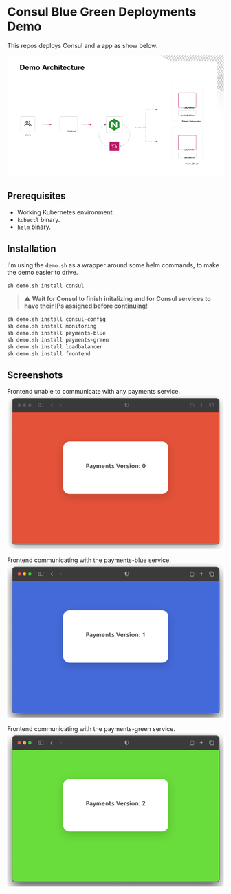 # Consul Blue Green Deployments Demo

This repos deploys Consul and a app as show below.

![Screenshot](images/architecture-diagram.png)

## Prerequisites
- Working Kubernetes environment.
- `kubectl` binary.
- `helm` binary.

## Installation
I'm using the `demo.sh` as a wrapper around some helm commands, to make the demo easier to drive.
```
sh demo.sh install consul
```

> :warning: **Wait for Consul to finish initalizing and for Consul services to have their IPs assigned before continuing!**

```
sh demo.sh install consul-config
sh demo.sh install monitoring
sh demo.sh install payments-blue
sh demo.sh install payments-green
sh demo.sh install loadbalancer
sh demo.sh install frontend
```

## Screenshots
Frontend unable to communicate with any payments service.
![Screenshot](images/payments-error.png)

Frontend communicating with the payments-blue service.
![Screenshot](images/payments-blue.png)

Frontend communicating with the payments-green service.
![Screenshot](images/payments-green.png)
